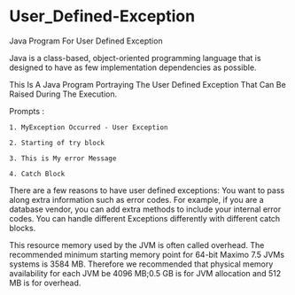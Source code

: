 # User_Defined-Exception
Java Program For User Defined Exception

Java is a class-based, object-oriented programming language that is designed to have as few implementation dependencies as possible.

This Is A Java Program Portraying The User Defined Exception That Can Be Raised During The Execution.

Prompts :

    1. MyException Occurred - User Exception

    2. Starting of try block

    3. This is My error Message

    4. Catch Block

There are a few reasons to have user defined exceptions: You want to pass along extra information such as error codes. For example, if you are a database vendor, you can add extra methods to include your internal error codes. You can handle different Exceptions differently with different catch blocks.
    
This resource memory used by the JVM is often called overhead. The recommended minimum starting memory point for 64-bit Maximo 7.5 JVMs systems is 3584 MB. Therefore we recommended that physical memory availability for each JVM be 4096 MB;0.5 GB is for JVM allocation and 512 MB is for overhead.
